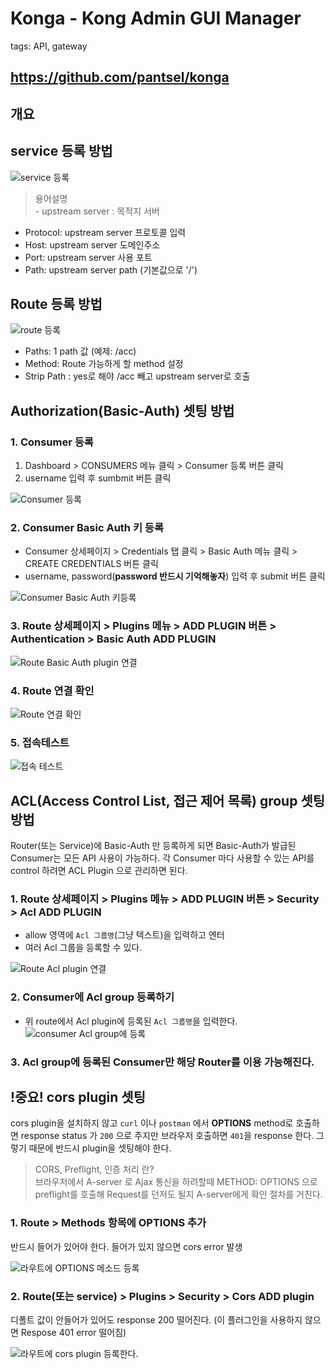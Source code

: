 # Konga - Kong Admin GUI Manager
tags: API, gateway

## https://github.com/pantsel/konga

## 개요

## service 등록 방법
![service 등록](./images/Konga-add-service.png)

> 용어설명<br>
    - upstream server : 목적지 서버


- Protocol: upstream server 프로토콜 입력
- Host: upstream server 도메인주소
- Port: upstream server 사용 포트
- Path: upstream server path (기본값으로 '/')

## Route 등록 방법
![route 등록](./images/Konga-add-route.png)

- Paths: 1 path 값 (예제: /acc)
- Method: Route 가능하게 할 method 설정
- Strip Path : yes로 해야 /acc 빼고 upstream server로 호출


## Authorization(Basic-Auth) 셋팅 방법
### 1. Consumer 등록
1. Dashboard > CONSUMERS 메뉴 클릭 > Consumer 등록 버튼 클릭
1. username 입력 후 sumbmit 버튼 클릭

![Consumer 등록](./images/Konga-add-consumer.png)

### 2. Consumer Basic Auth 키 등록
- Consumer 상세페이지 > Credentials 탭 클릭 > Basic Auth 메뉴 클릭 > CREATE CREDENTIALS 버튼 클릭
- username, password(**password 반드시 기억해놓자**) 입력 후 submit 버튼 클릭

![Consumer Basic Auth 키등록](./images/Konga-add-basicauth-consumer.png)

### 3. Route 상세페이지 > Plugins 메뉴 > ADD PLUGIN 버튼 > Authentication > Basic Auth ADD PLUGIN

![Route Basic Auth plugin 연결](./images/Konga-add-basicauth-route.png)

### 4. Route 연결 확인
![Route 연결 확인](./images/Konga-list-basicauth-route.png)


### 5. 접속테스트
![접속 테스트](./images/Konga-test-basicauth-postman.png)


## ACL(Access Control List, 접근 제어 목록) group 셋팅 방법
Router(또는 Service)에 Basic-Auth 만 등록하게 되면 Basic-Auth가 발급된 Consumer는 모든 API 사용이 가능하다. 각 Consumer 마다 사용할 수 있는 API를 control 하려면 ACL Plugin 으로 관리하면 된다.

### 1. Route 상세페이지 > Plugins 메뉴 > ADD PLUGIN 버튼 > Security > Acl ADD PLUGIN
- allow 영역에 `Acl 그룹명`(그냥 텍스트)을 입력하고 엔터
- 여러 Acl 그룹을 등록할 수 있다.

![Route Acl plugin 연결](./images/Konga-add-acl-route.png)

### 2. Consumer에 Acl group 등록하기
- 위 route에서 Acl plugin에 등록된 `Acl 그룹명`을 입력한다.
![consumer Acl group에 등록](./images/Konga-add-aclgroups-consumer.png)

### 3. Acl group에 등록된 Consumer만 해당 Router를 이용 가능해진다.


## !중요! cors plugin 셋팅
cors plugin을 설치하지 않고 `curl` 이나 `postman` 에서 **OPTIONS** method로 호출하면 response status 가 `200` 으로 주지만 브라우저 호출하면 `401`을 response 한다.
그렇기 때문에 반드시 plugin을 셋팅해야 한다.

> CORS, Preflight, 인증 처리 란?<br>
브라우저에서 A-server 로 Ajax 통신을 하려할때 METHOD: OPTIONS 으로 preflight를 호출해 Request를 던저도 될지 A-server에게 확인 절차를 거친다.

### 1. Route > Methods 항목에 OPTIONS 추가

반드시 들어가 있어야 한다. 들어가 있지 않으면 cors error 발생

![라우트에 OPTIONS 메소드 등록](./images/Konga-cors-route.png)

### 2. Route(또는 service) > Plugins > Security > Cors ADD plugin

디폴트 값이 안들어가 있어도 response 200 떨어진다. (이 플러그인을 사용하지 않으면 Respose 401 error 떨어짐)

![라우트에 cors plugin 등록한다.](./images/Konga-cors-route-corsplugin.png)
